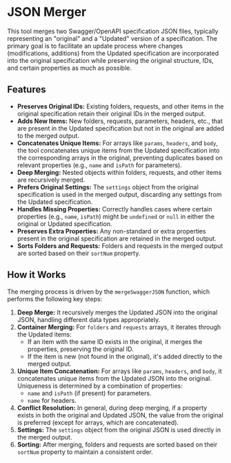 # JSON Merger

This tool merges two Swagger/OpenAPI specification JSON files, typically representing an "original" and a "Updated" version of a specification. The primary goal is to facilitate an update process where changes (modifications, additions) from the Updated specification are incorporated into the original specification while preserving the original structure, IDs, and certain properties as much as possible.

## Features

*   **Preserves Original IDs:** Existing folders, requests, and other items in the original specification retain their original IDs in the merged output.
*   **Adds New Items:** New folders, requests, parameters, headers, etc., that are present in the Updated specification but not in the original are added to the merged output.
*   **Concatenates Unique Items:** For arrays like `params`, `headers`, and `body`, the tool concatenates unique items from the Updated specification into the corresponding arrays in the original, preventing duplicates based on relevant properties (e.g., `name` and `isPath` for parameters).
*   **Deep Merging:** Nested objects within folders, requests, and other items are recursively merged.
*   **Prefers Original Settings:** The `settings` object from the original specification is used in the merged output, discarding any settings from the Updated specification.
*   **Handles Missing Properties:** Correctly handles cases where certain properties (e.g., `name`, `isPath`) might be `undefined` or `null` in either the original or Updated specification.
*   **Preserves Extra Properties:** Any non-standard or extra properties present in the original specification are retained in the merged output.
*   **Sorts Folders and Requests:** Folders and requests in the merged output are sorted based on their `sortNum` property.

## How it Works

The merging process is driven by the `mergeSwaggerJSON` function, which performs the following key steps:

1.  **Deep Merge:** It recursively merges the Updated JSON into the original JSON, handling different data types appropriately.
2.  **Container Merging:** For `folders` and `requests` arrays, it iterates through the Updated items:
    *   If an item with the same ID exists in the original, it merges the properties, preserving the original ID.
    *   If the item is new (not found in the original), it's added directly to the merged output.
3.  **Unique Item Concatenation:** For arrays like `params`, `headers`, and `body`, it concatenates unique items from the Updated JSON into the original. Uniqueness is determined by a combination of properties:
    *   `name` and `isPath` (if present) for parameters.
    *   `name` for headers.
4.  **Conflict Resolution:** In general, during deep merging, if a property exists in both the original and Updated JSON, the value from the original is preferred (except for arrays, which are concatenated).
5.  **Settings:** The `settings` object from the original JSON is used directly in the merged output.
6.  **Sorting:** After merging, folders and requests are sorted based on their `sortNum` property to maintain a consistent order.

